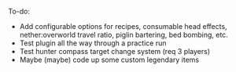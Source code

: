 To-do:
- Add configurable options for recipes, consumable head effects, nether:overworld travel ratio, piglin bartering, bed bombing, etc.
- Test plugin all the way through a practice run
- Test hunter compass target change system (req 3 players)
- Maybe (maybe) code up some custom legendary items
